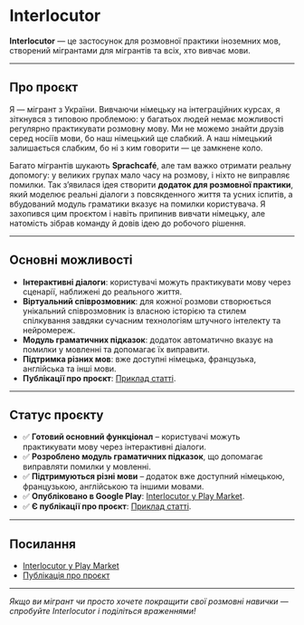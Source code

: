 # Interlocutor

**Interlocutor** — це застосунок для розмовної практики іноземних мов, створений мігрантами для мігрантів та всіх, хто вивчає мови.

---

## Про проєкт

Я — мігрант з України. Вивчаючи німецьку на інтеграційних курсах, я зіткнувся з типовою проблемою: у багатьох людей немає можливості регулярно практикувати розмовну мову. Ми не можемо знайти друзів серед носіїв мови, бо наш німецький ще слабкий. А наш німецький залишається слабким, бо ні з ким говорити — це замкнене коло.

Багато мігрантів шукають **Sprachcafé**, але там важко отримати реальну допомогу: у великих групах мало часу на розмову, і ніхто не виправляє помилки. Так з’явилася ідея створити **додаток для розмовної практики**, який моделює реальні діалоги з повсякденного життя та усних іспитів, а вбудований модуль граматики вказує на помилки користувача. Я захопився цим проєктом і навіть припинив вивчати німецьку, але натомість зібрав команду й довів ідею до робочого рішення.

---

## Основні можливості

- **Інтерактивні діалоги**: користувачі можуть практикувати мову через сценарії, наближені до реального життя.
- **Віртуальний співрозмовник**: для кожної розмови створюється унікальний співрозмовник із власною історією та стилем спілкування завдяки сучасним технологіям штучного інтелекту та нейромереж.
- **Модуль граматичних підказок**: додаток автоматично вказує на помилки у мовленні та допомагає їх виправити.
- **Підтримка різних мов**: вже доступні німецька, французька, англійська та інші мови.
- **Публікації про проєкт**: [Приклад статті](https://rubryka.com/en/2024/09/06/v-ukrayini-stvoryly-zastosunok-dlya-vyvchennya-mov-za-dopomogoyu-shi-yak-pratsyuye-tse-rishennya/?fbclid=IwY2xjawH9lLRleHRuA2FlbQIxMAABHUWdXpjdMHWxUlkPnzcc8CHXuahqstM96Ue3LCmkC8E6rjk5h4ddtPjBsw_aem_JVOIcdcTmpb2EQ7Z5FoFEw).

---

## Статус проєкту

- ✅ **Готовий основний функціонал** – користувачі можуть практикувати мову через інтерактивні діалоги.
- ✅ **Розроблено модуль граматичних підказок**, що допомагає виправляти помилки у мовленні.
- ✅ **Підтримуються різні мови** – додаток вже доступний німецькою, французькою, англійською та іншими мовами.
- ✅ **Опубліковано в Google Play**: [Interlocutor у Play Market](https://play.google.com/store/apps/details?id=com.interlocutor&pcampaignid=web_share).
- ✅ **Є публікації про проєкт**: [Приклад статті](https://rubryka.com/en/2024/09/06/v-ukrayini-stvoryly-zastosunok-dlya-vyvchennya-mov-za-dopomogoyu-shi-yak-pratsyuye-tse-rishennya/?fbclid=IwY2xjawH9lLRleHRuA2FlbQIxMAABHUWdXpjdMHWxUlkPnzcc8CHXuahqstM96Ue3LCmkC8E6rjk5h4ddtPjBsw_aem_JVOIcdcTmpb2EQ7Z5FoFEw).

---

## Посилання

- [Interlocutor у Play Market](https://play.google.com/store/apps/details?id=com.interlocutor&pcampaignid=web_share)
- [Публікація про проєкт](https://rubryka.com/en/2024/09/06/v-ukrayini-stvoryly-zastosunok-dlya-vyvchennya-mov-za-dopomogoyu-shi-yak-pratsyuye-tse-rishennya/?fbclid=IwY2xjawH9lLRleHRuA2FlbQIxMAABHUWdXpjdMHWxUlkPnzcc8CHXuahqstM96Ue3LCmkC8E6rjk5h4ddtPjBsw_aem_JVOIcdcTmpb2EQ7Z5FoFEw)

---

_Якщо ви мігрант чи просто хочете покращити свої розмовні навички — спробуйте Interlocutor і поділіться враженнями!_
